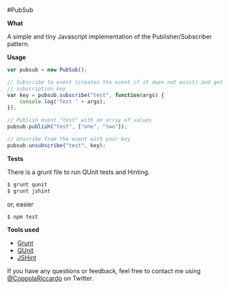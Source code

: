 #PubSub

**What**

A simple and tiny Javascript implementation of the Publisher/Subscriber pattern.

**Usage**

```javascript
var pubsub = new PubSub();

// Subscribe to event (creates the event if it does not exist) and get
// subscription key
var key = pubsub.subscribe("test", function(args) {
	console.log('Test ' + args);
});

// Publish event "test" with an array of values
pubsub.publish("test", ["one", "two"]);

// Unscribe from the event with your key
pubsub.unsubscribe("test", key);
```

**Tests**

There is a grunt file to run QUnit tests and Hinting.

```javascript
$ grunt qunit
$ grunt jshint
```

or, easier

```javascript
$ npm test
```

**Tools used**

* [Grunt](http://gruntjs.com/)
* [QUnit](http://qunitjs.com/)
* [JSHint](http://www.jshint.com/)

If you have any questions or feedback, feel free to contact me using [@CoppolaRiccardo](https://twitter.com/CoppolaRiccardo) on Twitter.
